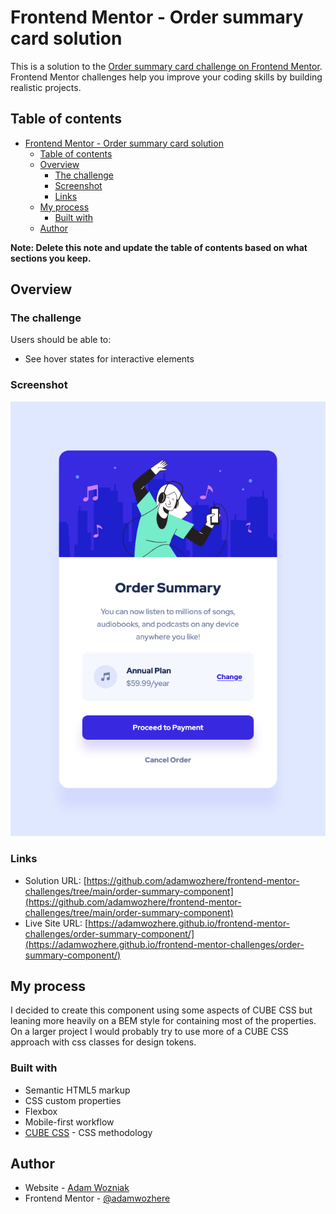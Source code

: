 # Frontend Mentor - Order summary card solution

This is a solution to the [Order summary card challenge on Frontend Mentor](https://www.frontendmentor.io/challenges/order-summary-component-QlPmajDUj). Frontend Mentor challenges help you improve your coding skills by building realistic projects. 

## Table of contents

- [Frontend Mentor - Order summary card solution](#frontend-mentor---order-summary-card-solution)
  - [Table of contents](#table-of-contents)
  - [Overview](#overview)
    - [The challenge](#the-challenge)
    - [Screenshot](#screenshot)
    - [Links](#links)
  - [My process](#my-process)
    - [Built with](#built-with)
  - [Author](#author)

**Note: Delete this note and update the table of contents based on what sections you keep.**

## Overview

### The challenge

Users should be able to:

- See hover states for interactive elements

### Screenshot

![](./screenshot.png)

### Links

- Solution URL: [https://github.com/adamwozhere/frontend-mentor-challenges/tree/main/order-summary-component](https://github.com/adamwozhere/frontend-mentor-challenges/tree/main/order-summary-component)
- Live Site URL: [https://adamwozhere.github.io/frontend-mentor-challenges/order-summary-component/](https://adamwozhere.github.io/frontend-mentor-challenges/order-summary-component/)

## My process

I decided to create this component using some aspects of CUBE CSS but leaning more heavily on a BEM style for containing most of the properties. On a larger project I would probably try to use more of a CUBE CSS approach with css classes for design tokens.

### Built with

- Semantic HTML5 markup
- CSS custom properties
- Flexbox
- Mobile-first workflow
- [CUBE CSS](https://cube.fyi) - CSS methodology

## Author

- Website - [Adam Wozniak](https://www.adamwozniak.uk)
- Frontend Mentor - [@adamwozhere](https://www.frontendmentor.io/profile/adamwozhere)
